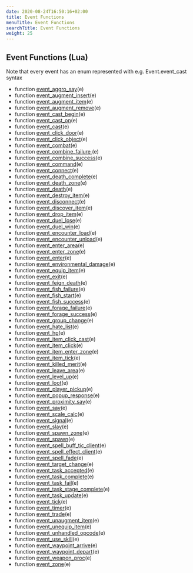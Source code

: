 ```yaml
---
date: 2020-08-24T16:50:16+02:00
title: Event Functions
menuTitle: Event Functions
searchTitle: Event Functions
weight: 25
---
```


## Event Functions (Lua)

Note that every event has an enum represented with e.g. Event.event_cast syntax

- function [event_aggro_say](aggro_say)(e)
- function [event_augment_insert](augment_insert)(e)
- function [event_augment_item](augment_item)(e)
- function [event_augment_remove](augment_remove)(e)
- function [event_cast_begin](cast_begin)(e)
- function [event_cast_on](cast_on)(e)
- function [event_cast](cast)(e)
- function [event_click_door](click_door)(e)
- function [event_click_object](click_object)(e)
- function [event_combat](combat)(e)
- function [event_combine_failure ](combine_failure)(e)
- function [event_combine_success](combine_success)(e)
- function [event_command](command)(e)
- function [event_connect](connect)(e)
- function [event_death_complete](death_complete)(e)
- function [event_death_zone](death_zone)(e)
- function [event_death](death)(e)
- function [event_destroy_item](destroy_item)(e)
- function [event_disconnect](disconnect)(e)
- function [event_discover_item](discover_item)(e)
- function [event_drop_item](drop_item)(e)
- function [event_duel_lose](duel_lose)(e)
- function [event_duel_win](duel_win)(e)
- function [event_encounter_load](encounter_load)(e)
- function [event_encounter_unload](encounter_unload)(e)
- function [event_enter_area](enter_area)(e)
- function [event_enter_zone](enter_zone)(e)
- function [event_enter](enter)(e)
- function [event_environmental_damage](environmental_damage)(e)
- function [event_equip_item](equip_item)(e)
- function [event_exit](exit)(e)
- function [event_feign_death](feign_death)(e)
- function [event_fish_failure](fish_failure)(e)
- function [event_fish_start](fish_start)(e)
- function [event_fish_success](fish_success)(e)
- function [event_forage_failure](forage_failure)(e)
- function [event_forage_success](forage_success)(e)
- function [event_group_change](group_change)(e)
- function [event_hate_list](hate_list)(e)
- function [event_hp](hp)(e)
- function [event_item_click_cast](item_click_cast)(e)
- function [event_item_click](item_click)(e)
- function [event_item_enter_zone](item_enter_zone)(e)
- function [event_item_tick](item_tick)(e)
- function [event_killed_merit](killed_merit)(e)
- function [event_leave_area](leave_area)(e)
- function [event_level_up](level_up)(e)
- function [event_loot](loot)(e)
- function [event_player_pickup](player_pickup)(e)
- function [event_popup_response](popup_response)(e)
- function [event_proximity_say](proximity_say)(e)
- function [event_say](say)(e)
- function [event_scale_calc](scale_calc)(e)
- function [event_signal](signal)(e)
- function [event_slay](slay)(e)
- function [event_spawn_zone](spawn_zone)(e)
- function [event_spawn](spawn)(e)
- function [event_spell_buff_tic_client](spell_buff_tic)(e)
- function [event_spell_effect_client](spell_effect)(e)
- function [event_spell_fade](spell_fade)(e)
- function [event_target_change](target_change)(e)
- function [event_task_accepted](task_accepted)(e)
- function [event_task_complete](task_complete)(e)
- function [event_task_fail](task_fail)(e)
- function [event_task_stage_complete](task_stage_complete)(e)
- function [event_task_update](task_update)(e)
- function [event_tick](tick)(e)
- function [event_timer](timer)(e)
- function [event_trade](trade)(e)
- function [event_unaugment_item](unaugment_item)(e)
- function [event_unequip_item](unequip_item)(e)
- function [event_unhandled_opcode](unhandled_opcode)(e)
- function [event_use_skill](use_skill)(e)
- function [event_waypoint_arrive](waypoint_arrive)(e)
- function [event_waypoint_depart](waypoint_depart)(e)
- function [event_weapon_proc](weapon_proc)(e)
- function [event_zone](zone)(e)